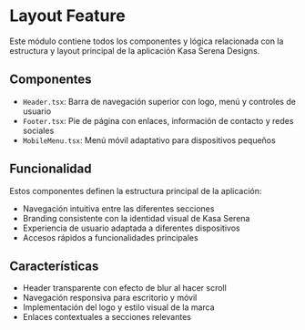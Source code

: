# Layout Feature

Este módulo contiene todos los componentes y lógica relacionada con la estructura y layout principal de la aplicación Kasa Serena Designs.

## Componentes
- `Header.tsx`: Barra de navegación superior con logo, menú y controles de usuario
- `Footer.tsx`: Pie de página con enlaces, información de contacto y redes sociales
- `MobileMenu.tsx`: Menú móvil adaptativo para dispositivos pequeños

## Funcionalidad
Estos componentes definen la estructura principal de la aplicación:
- Navegación intuitiva entre las diferentes secciones
- Branding consistente con la identidad visual de Kasa Serena
- Experiencia de usuario adaptada a diferentes dispositivos
- Accesos rápidos a funcionalidades principales

## Características
- Header transparente con efecto de blur al hacer scroll
- Navegación responsiva para escritorio y móvil
- Implementación del logo y estilo visual de la marca
- Enlaces contextuales a secciones relevantes